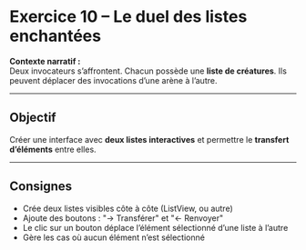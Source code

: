 # Exercice 10 – Le duel des listes enchantées

**Contexte narratif :**  
Deux invocateurs s’affrontent. Chacun possède une **liste de créatures**. Ils peuvent déplacer des invocations d’une arène à l’autre.

---

## Objectif

Créer une interface avec **deux listes interactives** et permettre le **transfert d’éléments** entre elles.

---

## Consignes

- Crée deux listes visibles côte à côte (ListView, ou autre)
- Ajoute des boutons : "→ Transférer" et "← Renvoyer"
- Le clic sur un bouton déplace l’élément sélectionné d’une liste à l’autre
- Gère les cas où aucun élément n’est sélectionné

